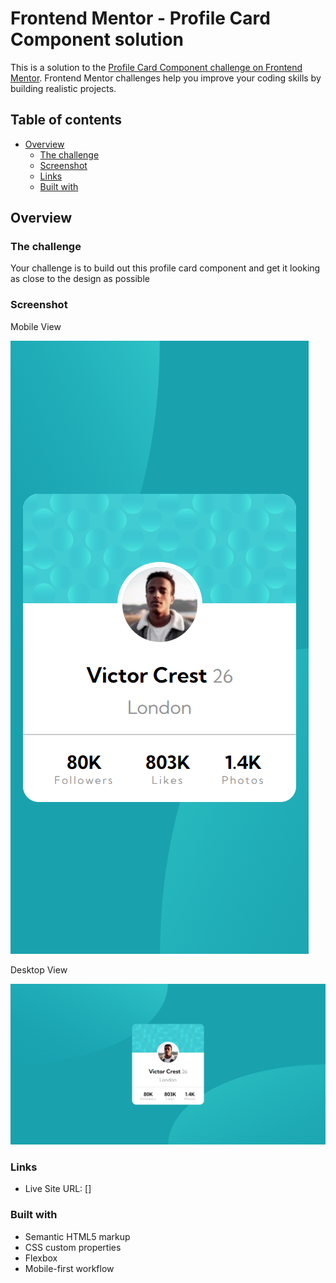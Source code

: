 # Frontend Mentor - Profile Card Component solution

This is a solution to the [Profile Card Component challenge on Frontend Mentor](https://www.frontendmentor.io/challenges/3column-preview-card-component-pH92eAR2-). Frontend Mentor challenges help you improve your coding skills by building realistic projects. 

## Table of contents

- [Overview](#overview)
  - [The challenge](#the-challenge)
  - [Screenshot](#screenshot)
  - [Links](#links)
  - [Built with](#built-with)

## Overview

### The challenge

Your challenge is to build out this profile card component and get it looking as close to the design as possible

### Screenshot

Mobile View 

![](design/mobile%20view.png)

Desktop View

![](design/desktop%20view.png)

### Links

- Live Site URL: []

### Built with

- Semantic HTML5 markup
- CSS custom properties
- Flexbox
- Mobile-first workflow

